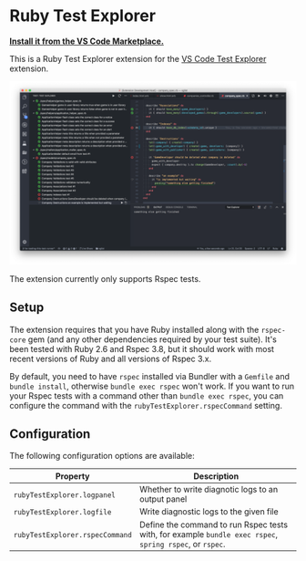 # Ruby Test Explorer
**[Install it from the VS Code Marketplace.](https://marketplace.visualstudio.com/items?itemName=connorshea.vscode-ruby-test-adapter)**

This is a Ruby Test Explorer extension for the [VS Code Test Explorer](https://marketplace.visualstudio.com/items?itemName=hbenl.vscode-test-explorer) extension.

![An example screenshot of the extension in use](/img/screenshot.png)

The extension currently only supports Rspec tests.

## Setup

The extension requires that you have Ruby installed along with the `rspec-core` gem (and any other dependencies required by your test suite). It's been tested with Ruby 2.6 and Rspec 3.8, but it should work with most recent versions of Ruby and all versions of Rspec 3.x.

By default, you need to have `rspec` installed via Bundler with a `Gemfile` and `bundle install`, otherwise `bundle exec rspec` won't work. If you want to run your Rspec tests with a command other than `bundle exec rspec`, you can configure the command with the `rubyTestExplorer.rspecCommand` setting.

## Configuration

The following configuration options are available:

Property                            | Description
------------------------------------|---------------------------------------------------------------
`rubyTestExplorer.logpanel`         | Whether to write diagnotic logs to an output panel
`rubyTestExplorer.logfile`          | Write diagnostic logs to the given file
`rubyTestExplorer.rspecCommand`     | Define the command to run Rspec tests with, for example `bundle exec rspec`, `spring rspec`, or `rspec`.

